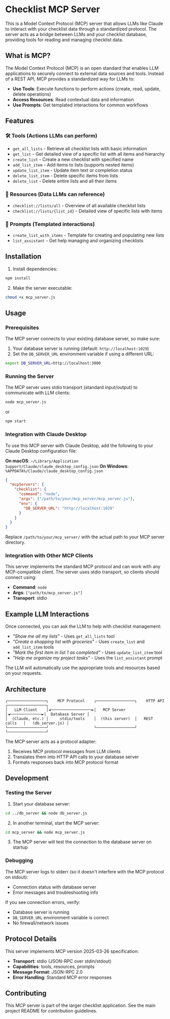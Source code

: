 # Checklist MCP Server

This is a Model Context Protocol (MCP) server that allows LLMs like Claude to interact with your checklist data through a standardized protocol. The server acts as a bridge between LLMs and your checklist database, providing tools for reading and managing checklist data.

## What is MCP?

The Model Context Protocol (MCP) is an open standard that enables LLM applications to securely connect to external data sources and tools. Instead of a REST API, MCP provides a standardized way for LLMs to:

- **Use Tools**: Execute functions to perform actions (create, read, update, delete operations)
- **Access Resources**: Read contextual data and information
- **Use Prompts**: Get templated interactions for common workflows

## Features

### 🛠️ Tools (Actions LLMs can perform)

- `get_all_lists` - Retrieve all checklist lists with basic information
- `get_list` - Get detailed view of a specific list with all items and hierarchy
- `create_list` - Create a new checklist with specified name
- `add_list_item` - Add items to lists (supports nested items)
- `update_list_item` - Update item text or completion status
- `delete_list_item` - Delete specific items from lists
- `delete_list` - Delete entire lists and all their items

### 📄 Resources (Data LLMs can reference)

- `checklist://lists/all` - Overview of all available checklist lists
- `checklist://lists/{list_id}` - Detailed view of specific lists with items

### 💬 Prompts (Templated interactions)

- `create_list_with_items` - Template for creating and populating new lists
- `list_assistant` - Get help managing and organizing checklists

## Installation

1. Install dependencies:

```bash
npm install
```

2. Make the server executable:

```bash
chmod +x mcp_server.js
```

## Usage

### Prerequisites

The MCP server connects to your existing database server, so make sure:

1. Your database server is running (default: `http://localhost:1029`)
2. Set the `DB_SERVER_URL` environment variable if using a different URL:

```bash
export DB_SERVER_URL=http://localhost:3000
```

### Running the Server

The MCP server uses stdio transport (standard input/output) to communicate with LLM clients:

```bash
node mcp_server.js
```

or

```bash
npm start
```

### Integration with Claude Desktop

To use this MCP server with Claude Desktop, add the following to your Claude Desktop configuration file:

**On macOS**: `~/Library/Application Support/Claude/claude_desktop_config.json`
**On Windows**: `%APPDATA%/Claude/claude_desktop_config.json`

```json
{
  "mcpServers": {
    "checklist": {
      "command": "node",
      "args": ["/path/to/your/mcp_server/mcp_server.js"],
      "env": {
        "DB_SERVER_URL": "http://localhost:1029"
      }
    }
  }
}
```

Replace `/path/to/your/mcp_server/` with the actual path to your MCP server directory.

### Integration with Other MCP Clients

This server implements the standard MCP protocol and can work with any MCP-compatible client. The server uses stdio transport, so clients should connect using:

- **Command**: `node`
- **Args**: `["path/to/mcp_server.js"]`
- **Transport**: stdio

## Example LLM Interactions

Once connected, you can ask the LLM to help with checklist management:

- _"Show me all my lists"_ - Uses `get_all_lists` tool
- _"Create a shopping list with groceries"_ - Uses `create_list` and `add_list_item` tools
- _"Mark the first item in list 1 as completed"_ - Uses `update_list_item` tool
- _"Help me organize my project tasks"_ - Uses the `list_assistant` prompt

The LLM will automatically use the appropriate tools and resources based on your requests.

## Architecture

```
┌─────────────────┐    MCP Protocol    ┌─────────────────┐    HTTP API    ┌─────────────────┐
│   LLM Client    │◄──────────────────►│   MCP Server    │◄──────────────►│  Database Server │
│  (Claude, etc.) │     stdio/tools    │  (this server)  │   REST calls   │   (db_server.js) │
└─────────────────┘                    └─────────────────┘                └─────────────────┘
```

The MCP server acts as a protocol adapter:

1. Receives MCP protocol messages from LLM clients
2. Translates them into HTTP API calls to your database server
3. Formats responses back into MCP protocol format

## Development

### Testing the Server

1. Start your database server:

```bash
cd ../db_server && node db_server.js
```

2. In another terminal, start the MCP server:

```bash
cd mcp_server && node mcp_server.js
```

3. The MCP server will test the connection to the database server on startup

### Debugging

The MCP server logs to stderr (so it doesn't interfere with the MCP protocol on stdout):

- Connection status with database server
- Error messages and troubleshooting info

If you see connection errors, verify:

- Database server is running
- `DB_SERVER_URL` environment variable is correct
- No firewall/network issues

## Protocol Details

This server implements MCP version 2025-03-26 specification:

- **Transport**: stdio (JSON-RPC over stdin/stdout)
- **Capabilities**: tools, resources, prompts
- **Message Format**: JSON-RPC 2.0
- **Error Handling**: Standard MCP error responses

## Contributing

This MCP server is part of the larger checklist application. See the main project README for contribution guidelines.
